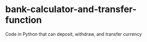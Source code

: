 # bank-calculator-and-transfer-function
Code in Python that can deposit, withdraw, and transfer currency 
